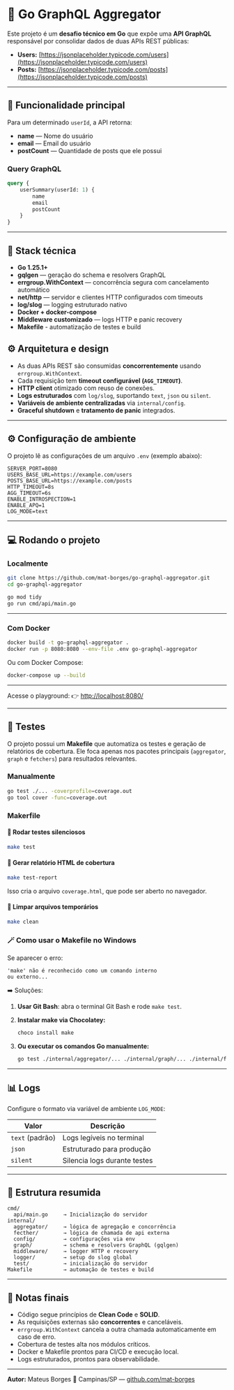 # 🧩 Go GraphQL Aggregator

Este projeto é um **desafio técnico em Go** que expõe uma **API GraphQL** responsável por consolidar dados de duas APIs REST públicas:

- **Users:** [https://jsonplaceholder.typicode.com/users](https://jsonplaceholder.typicode.com/users)
- **Posts:** [https://jsonplaceholder.typicode.com/posts](https://jsonplaceholder.typicode.com/posts)

---

## 🚀 Funcionalidade principal

Para um determinado `userId`, a API retorna:

- **name** — Nome do usuário
- **email** — Email do usuário
- **postCount** — Quantidade de posts que ele possui

### Query GraphQL

```graphql
query {
	userSummary(userId: 1) {
		name
		email
		postCount
	}
}
```

---

## 🧠 Stack técnica

- **Go 1.25.1+**
- **gqlgen** — geração do schema e resolvers GraphQL
- **errgroup.WithContext** — concorrência segura com cancelamento automático
- **net/http** — servidor e clientes HTTP configurados com timeouts
- **log/slog** — logging estruturado nativo
- **Docker + docker-compose**
- **Middleware customizado** — logs HTTP e panic recovery
- **Makefile** - automatização de testes e build

## ⚙️ Arquitetura e design

- As duas APIs REST são consumidas **concorrentemente** usando `errgroup.WithContext`.
- Cada requisição tem **timeout configurável (`AGG_TIMEOUT`)**.
- **HTTP client** otimizado com reuso de conexões.
- **Logs estruturados** com `log/slog`, suportando `text`, `json` ou `silent`.
- **Variáveis de ambiente centralizadas** via `internal/config`.
- **Graceful shutdown** e **tratamento de panic** integrados.

---

## ⚙️ Configuração de ambiente

O projeto lê as configurações de um arquivo `.env` (exemplo abaixo):

```dotenv
SERVER_PORT=8080
USERS_BASE_URL=https://example.com/users
POSTS_BASE_URL=https://example.com/posts
HTTP_TIMEOUT=8s
AGG_TIMEOUT=6s
ENABLE_INTROSPECTION=1
ENABLE_APQ=1
LOG_MODE=text
```

---

## 💻 Rodando o projeto

### Localmente

```bash
git clone https://github.com/mat-borges/go-graphql-aggregator.git
cd go-graphql-aggregator

go mod tidy
go run cmd/api/main.go
```

---

### Com Docker

```bash
docker build -t go-graphql-aggregator .
docker run -p 8080:8080 --env-file .env go-graphql-aggregator
```

Ou com Docker Compose:

```bash
docker-compose up --build
```

---

Acesse o playground:
👉 [http://localhost:8080/](http://localhost:8080/)

---

## 🧪 Testes

O projeto possui um **Makefile** que automatiza os testes e geração de relatórios de cobertura.
Ele foca apenas nos pacotes principais (`aggregator`, `graph` e `fetchers`) para resultados relevantes.

### Manualmente

```bash
go test ./... -coverprofile=coverage.out
go tool cover -func=coverage.out
```

### Makerfile

#### 🔹 Rodar testes silenciosos

```bash
make test
```

#### 🔹 Gerar relatório HTML de cobertura

```bash
make test-report
```

Isso cria o arquivo `coverage.html`, que pode ser aberto no navegador.

#### 🔹 Limpar arquivos temporários

```bash
make clean
```

### 🪄 Como usar o Makefile no Windows

Se aparecer o erro:

```
'make' não é reconhecido como um comando interno
ou externo...
```

➡️ Soluções:

1. **Usar Git Bash**: abra o terminal Git Bash e rode `make test`.
2. **Instalar make via Chocolatey:**

   ```bash
   choco install make
   ```

3. **Ou executar os comandos Go manualmente:**

   ```bash
   go test ./internal/aggregator/... ./internal/graph/... ./internal/fetchers/... -v -cover
   ```

---

## 📊 Logs

Configure o formato via variável de ambiente `LOG_MODE`:

| Valor           | Descrição                    |
| --------------- | ---------------------------- |
| `text` (padrão) | Logs legíveis no terminal    |
| `json`          | Estruturado para produção    |
| `silent`        | Silencia logs durante testes |

---

## 🧩 Estrutura resumida

```
cmd/
  api/main.go     → Inicialização do servidor
internal/
  aggregator/     → lógica de agregação e concorrência
  fecther/        → lógica de chamada de api externa
  config/         → configurações via env
  graph/          → schema e resolvers GraphQL (gqlgen)
  middleware/     → logger HTTP e recovery
  logger/         → setup do slog global
  test/           → inicialização do servidor
Makefile          → automação de testes e build
```

---

## 💬 Notas finais

- Código segue princípios de **Clean Code** e **SOLID**.
- As requisições externas são **concorrentes** e canceláveis.
- `errgroup.WithContext` cancela a outra chamada automaticamente em caso de erro.
- Cobertura de testes alta nos módulos críticos.
- Docker e Makefile prontos para CI/CD e execução local.
- Logs estruturados, prontos para observabilidade.

---

**Autor:** Mateus Borges
📍 Campinas/SP — [github.com/mat-borges](https://github.com/mat-borges)
